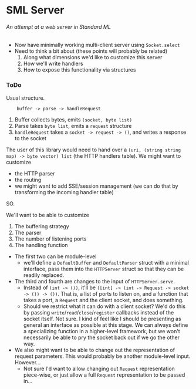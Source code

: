 # SML Server
###### An attempt at a web server in Standard ML

- Now have minimally working multi-client server using `Socket.select`
- Need to think a bit about (these points will probably be related)
	1. Along what dimensions we'd like to customize this server
	2. How we'll write handlers
	3. How to expose this functionality via structures


### ToDo

Usual structure.

        buffer -> parse -> handleRequest

1. Buffer collects bytes, emits `(socket, byte list)`
2. Parse takes `byte list`, emits a `request` structure
3. `handleRequest` takes a `socket -> request -> ()`, and writes a response to the socket

The user of this library would need to hand over a `(uri, (string string map) -> byte vector) list` (the HTTP handlers table). We might want to customize

- the HTTP parser
- the routing
- we might want to add SSE/session management (we can do that by transforming the incoming handler table)

SO.

We'll want to be able to customize

1. The buffering strategy
2. The parser
3. The number of listening ports
4. The handling function

- The first two can be module-level
	- we'll define a `DefaultBuffer` and `DefaultParser` struct with a minimal interface, pass them into the `HTTPServer` struct so that they can be readily replaced.
- The third and fourth are changes to the input of `HTTPServer.serve`.
	- Instead of `(int -> ())`, it'll be `([int] -> (int -> Request -> socket -> ()) -> ())`. That is, a list of ports to listen on, and a function that takes a port, a `Request` and the client socket, and does something.
	- Should we restrict what it can do with a client socket? We'd do this by passing `write`/`read`/`close`/`register` callbacks instead of the socket itself. Not sure. I kind of feel like I should be presenting as general an interface as possible at this stage. We can always define a specializing function in a higher-level framework, but we won't necessarily be able to pry the socket back out if we go the other way.
- We also might want to be able to change out the representation of request parameters. This would probably be another module-level input. However...
	- Not sure I'd want to allow changing out `Request` representation piece-wise, or just allow a full `Request` representation to be passed in...
